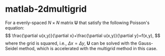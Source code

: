 # matlab-2dmultigrid

For a evenly-spaced $N\times N$ matrix $\textbf{U}$ that satisfy the following Poisson's equation:
$$
    \frac{\partial u(x,y)}{\partial x}+\frac{\partial u(x,y)}{\partial y}=f(x,y),
$$
where the grid is squared, i.e., $\Delta x=\Delta y$, $\textbf{U}$ can be solved with the Gauss-Seidel method, which is accelerated with the multigrid method in this case.
